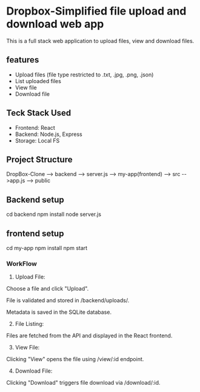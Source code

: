 # Dropbox-Simplified file upload and download web app
This is a full stack web application to upload files, view and download files.

## features

- Upload files (file type restricted to .txt, .jpg, .png, .json)
- List uploaded files
- View file
- Download file

## Teck Stack Used

- Frontend: React
- Backend: Node.js, Express
- Storage: Local FS

## Project Structure

DropBox-Clone
--> backend
    --> server.js
--> my-app(frontend)
    --> src
        -->app.js
    --> public

## Backend setup

cd backend
npm install
node server.js

## frontend setup

cd my-app
npm install
npm start

### WorkFlow

1. Upload File:

Choose a file and click "Upload".

File is validated and stored in /backend/uploads/.

Metadata is saved in the SQLite database.

2. File Listing:

Files are fetched from the API and displayed in the React frontend.

3. View File:

Clicking "View" opens the file using /view/:id endpoint.

4. Download File:

Clicking "Download" triggers file download via /download/:id.
